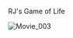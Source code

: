 RJ's Game of Life

![Movie_003](https://github.com/rojona/GameOfLife/assets/1311436/2e433195-3a74-4b30-a257-160913678840)
